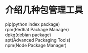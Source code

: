 # 介绍几种包管理工具
pip(python index package)  
rpm(Redhat Package Manager)  
dpkg(debian package)  
apt(Advanced Packaging Tools)  
npm(Node Package Manager)  

